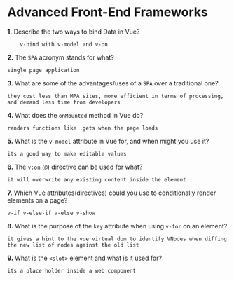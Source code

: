 # Advanced Front-End Frameworks


**1.** Describe the two ways to bind Data in Vue?
<!-- enter you answer in the space below -->
```
    v-bind with v-model and v-on
```

**2.** The `SPA` acronym stands for what?
<!-- enter you answer in the space below -->
```
single page application
```
**3.** What are some of the advantages/uses of a `SPA` over a traditional one?
<!-- enter you answer in the space below -->
```
they cost less than MPA sites, more efficient in terms of processing, and demand less time from developers
```
**4.** What does the `onMounted` method in Vue do?
<!-- enter you answer in the space below -->
```
renders functions like .gets when the page loads
```
**5.** What is the `v-model` attribute in Vue for, and when might you use it?
<!-- enter you answer in the space below -->
```
its a good way to make editable values
```
**6.** The `v:on` (`@`) directive can be used for what?
<!-- enter you answer in the space below -->
```
it will overwrite any existing content inside the element
```
**7.** Which Vue attributes(directives) could you use to conditionally render elements on a page?
<!-- enter you answer in the space below -->
```
v-if v-else-if v-else v-show
```
**8.** What is the purpose of the `key` attribute when using `v-for` on an element?
<!-- enter you answer in the space below -->
```
it gives a hint to the vue virtual dom to identify VNodes when diffing the new list of nodes against the old list
```
**9.** What is the `<slot>` element and what is it used for?
<!-- enter you answer in the space below -->
```
its a place holder inside a web component
```